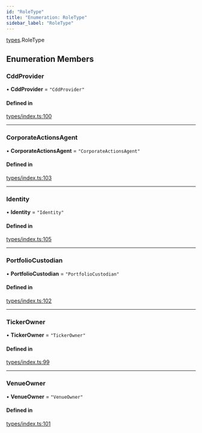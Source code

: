 ```yaml
---
id: "RoleType"
title: "Enumeration: RoleType"
sidebar_label: "RoleType"
---
```


[types](../../../modules/Types/Types.md).RoleType

## Enumeration Members

### CddProvider

• **CddProvider** = ``"CddProvider"``

#### Defined in

[types/index.ts:100](https://github.com/PolymeshAssociation/polymesh-sdk/blob/720afb69c/src/types/index.ts#L100)

___

### CorporateActionsAgent

• **CorporateActionsAgent** = ``"CorporateActionsAgent"``

#### Defined in

[types/index.ts:103](https://github.com/PolymeshAssociation/polymesh-sdk/blob/720afb69c/src/types/index.ts#L103)

___

### Identity

• **Identity** = ``"Identity"``

#### Defined in

[types/index.ts:105](https://github.com/PolymeshAssociation/polymesh-sdk/blob/720afb69c/src/types/index.ts#L105)

___

### PortfolioCustodian

• **PortfolioCustodian** = ``"PortfolioCustodian"``

#### Defined in

[types/index.ts:102](https://github.com/PolymeshAssociation/polymesh-sdk/blob/720afb69c/src/types/index.ts#L102)

___

### TickerOwner

• **TickerOwner** = ``"TickerOwner"``

#### Defined in

[types/index.ts:99](https://github.com/PolymeshAssociation/polymesh-sdk/blob/720afb69c/src/types/index.ts#L99)

___

### VenueOwner

• **VenueOwner** = ``"VenueOwner"``

#### Defined in

[types/index.ts:101](https://github.com/PolymeshAssociation/polymesh-sdk/blob/720afb69c/src/types/index.ts#L101)
